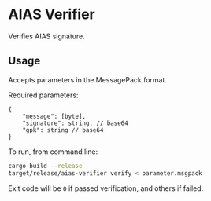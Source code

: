 # AIAS Verifier
Verifies AIAS signature.

## Usage
Accepts parameters in the MessagePack format.

Required parameters:

```
{
    "message": [byte],
    "signature": string, // base64
    "gpk": string // base64
}
```

To run, from command line:

```sh
cargo build --release
target/release/aias-verifier verify < parameter.msgpack
```

Exit code will be `0` if passed verification, and others if failed.
